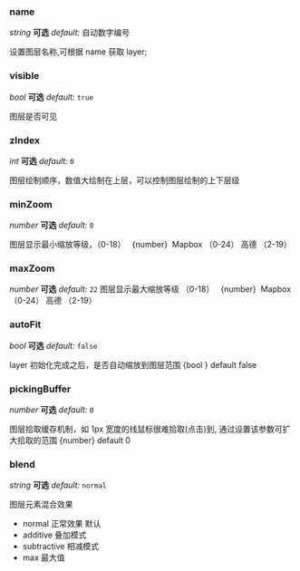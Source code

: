 ### name
<description> _string_ **可选** _default:_ 自动数字编号</description>

设置图层名称,可根据 name 获取 layer;

### visible
<description> _bool_ **可选** _default:_ `true`</description>

图层是否可见

### zIndex
<description> _int_ **可选** _default:_ `0`</description>

图层绘制顺序，数值大绘制在上层，可以控制图层绘制的上下层级

### minZoom
<description> _number_ **可选** _default:_ `0`</description>

图层显示最小缩放等级，（0-18）   {number}  Mapbox （0-24） 高德 （2-19）

### maxZoom
<description> _number_ **可选** _default:_ `22`</description>
图层显示最大缩放等级 （0-18）   {number}  Mapbox （0-24） 高德 （2-19）

### autoFit
<description> _bool_ **可选** _default:_ `false`</description>

layer 初始化完成之后，是否自动缩放到图层范围 {bool } default false

### pickingBuffer

<description> _number_ **可选** _default:_ `0`</description>

图层拾取缓存机制，如 1px 宽度的线鼠标很难拾取(点击)到, 通过设置该参数可扩大拾取的范围 {number} default 0

### blend
<description> _string_ **可选** _default:_ `normal`</description>

图层元素混合效果

- normal 正常效果 默认
- additive 叠加模式
- subtractive 相减模式
- max 最大值
